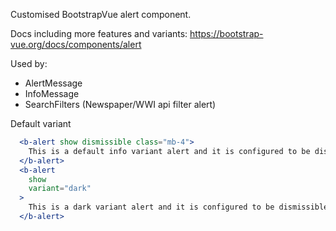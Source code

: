 Customised BootstrapVue alert component.

Docs including more features and variants: https://bootstrap-vue.org/docs/components/alert

Used by:
- AlertMessage
- InfoMessage
- SearchFilters (Newspaper/WWI api filter alert)

Default variant
```jsx
  <b-alert show dismissible class="mb-4">
    This is a default info variant alert and it is configured to be dismissible
  </b-alert>
  <b-alert
    show
    variant="dark"
  >
    This is a dark variant alert and it is configured to be dismissible
  </b-alert>
```
